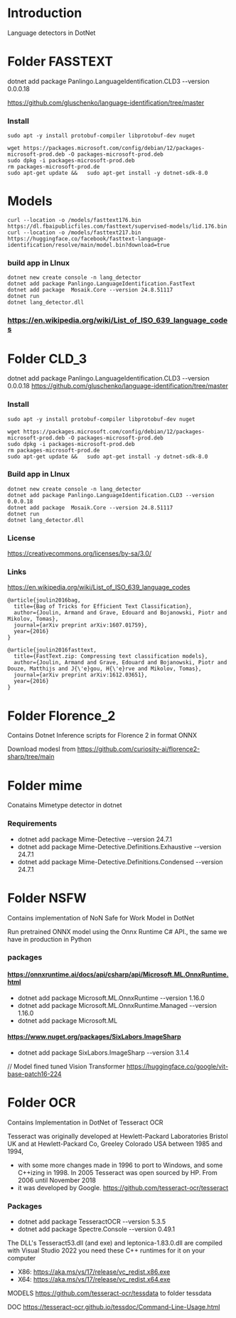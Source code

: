 # Introduction 
Language detectors in DotNet

# Folder FASSTEXT

dotnet add package Panlingo.LanguageIdentification.CLD3 --version 0.0.0.18

https://github.com/gluschenko/language-identification/tree/master

### Install
```
sudo apt -y install protobuf-compiler libprotobuf-dev nuget
 
wget https://packages.microsoft.com/config/debian/12/packages-microsoft-prod.deb -O packages-microsoft-prod.deb
sudo dpkg -i packages-microsoft-prod.deb
rm packages-microsoft-prod.de
sudo apt-get update &&   sudo apt-get install -y dotnet-sdk-8.0
 ```
# Models
```
curl --location -o /models/fasttext176.bin https://dl.fbaipublicfiles.com/fasttext/supervised-models/lid.176.bin
curl --location -o /models/fasttext217.bin https://huggingface.co/facebook/fasttext-language-identification/resolve/main/model.bin?download=true
``` 
### build app in LInux
```
dotnet new create console -n lang_detector
dotnet add package Panlingo.LanguageIdentification.FastText
dotnet add package  Mosaik.Core --version 24.8.51117
dotnet run
dotnet lang_detector.dll
``` 
### https://en.wikipedia.org/wiki/List_of_ISO_639_language_codes
 

# Folder CLD_3

dotnet add package Panlingo.LanguageIdentification.CLD3 --version 0.0.0.18
https://github.com/gluschenko/language-identification/tree/master

### Install
```
sudo apt -y install protobuf-compiler libprotobuf-dev nuget
 
wget https://packages.microsoft.com/config/debian/12/packages-microsoft-prod.deb -O packages-microsoft-prod.deb
sudo dpkg -i packages-microsoft-prod.deb
rm packages-microsoft-prod.de
sudo apt-get update &&   sudo apt-get install -y dotnet-sdk-8.0
```
 
 ### Build app in LInux
 ```
 dotnet new create console -n lang_detector
 dotnet add package Panlingo.LanguageIdentification.CLD3 --version 0.0.0.18
 dotnet add package  Mosaik.Core --version 24.8.51117
 dotnet run
 dotnet lang_detector.dll
 ```
### License
https://creativecommons.org/licenses/by-sa/3.0/

### Links
https://en.wikipedia.org/wiki/List_of_ISO_639_language_codes

```
@article{joulin2016bag,
  title={Bag of Tricks for Efficient Text Classification},
  author={Joulin, Armand and Grave, Edouard and Bojanowski, Piotr and Mikolov, Tomas},
  journal={arXiv preprint arXiv:1607.01759},
  year={2016}
}

@article{joulin2016fasttext,
  title={FastText.zip: Compressing text classification models},
  author={Joulin, Armand and Grave, Edouard and Bojanowski, Piotr and Douze, Matthijs and J{\'e}gou, H{\'e}rve and Mikolov, Tomas},
  journal={arXiv preprint arXiv:1612.03651},
  year={2016}
}

```
# Folder Florence_2
Contains Dotnet Inference scripts for Florence 2 in format ONNX

Download modesl from https://github.com/curiosity-ai/florence2-sharp/tree/main

# Folder mime

Conatains Mimetype detector in dotnet

### Requirements
- dotnet add package Mime-Detective --version 24.7.1
- dotnet add package Mime-Detective.Definitions.Exhaustive --version 24.7.1
- dotnet add package Mime-Detective.Definitions.Condensed --version 24.7.1


# Folder NSFW

Contains implementation of NoN Safe for Work Model in DotNet


 Run  pretrained  ONNX model using the Onnx Runtime C# API., the same we have in production in Python


### packages 
#### https://onnxruntime.ai/docs/api/csharp/api/Microsoft.ML.OnnxRuntime.html
- dotnet add package Microsoft.ML.OnnxRuntime --version 1.16.0
- dotnet add package Microsoft.ML.OnnxRuntime.Managed --version 1.16.0
- dotnet add package Microsoft.ML
#### https://www.nuget.org/packages/SixLabors.ImageSharp
- dotnet add package SixLabors.ImageSharp --version 3.1.4


// Model fined tuned Vision Transformer https://huggingface.co/google/vit-base-patch16-224


# Folder OCR
Contains Implementation in DotNet of Tesseract OCR

Tesseract was originally developed at Hewlett-Packard Laboratories Bristol UK and at Hewlett-Packard Co, Greeley Colorado USA between 1985 and 1994, 
 * with some more changes made in 1996 to port to Windows, and some C++izing in 1998. In 2005 Tesseract was open sourced by HP. From 2006 until November 2018 
 * it was developed by Google.
 https://github.com/tesseract-ocr/tesseract
 

### Packages 
- dotnet add package TesseractOCR --version 5.3.5
- dotnet add package Spectre.Console --version 0.49.1

The DLL's Tesseract53.dll (and exe) and leptonica-1.83.0.dll are compiled with Visual Studio 2022 you need these C++ runtimes for it on your computer

- X86: https://aka.ms/vs/17/release/vc_redist.x86.exe
- X64: https://aka.ms/vs/17/release/vc_redist.x64.exe


MODELS https://github.com/tesseract-ocr/tessdata to folder tessdata


DOC https://tesseract-ocr.github.io/tessdoc/Command-Line-Usage.html
